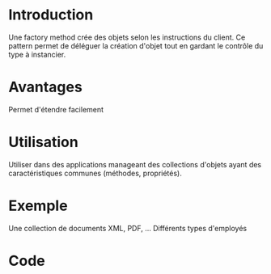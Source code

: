 # Introduction
Une factory method crée des objets selon les instructions du client.
Ce pattern permet de déléguer la création d'objet tout en gardant le contrôle du type à instancier.
# Avantages
Permet d'étendre facilement
# Utilisation
Utiliser dans des applications manageant des collections d'objets ayant des caractéristiques communes (méthodes, propriétés).
# Exemple
Une collection de documents XML, PDF, ...
Différents types d'employés
# Code
```JS
```
